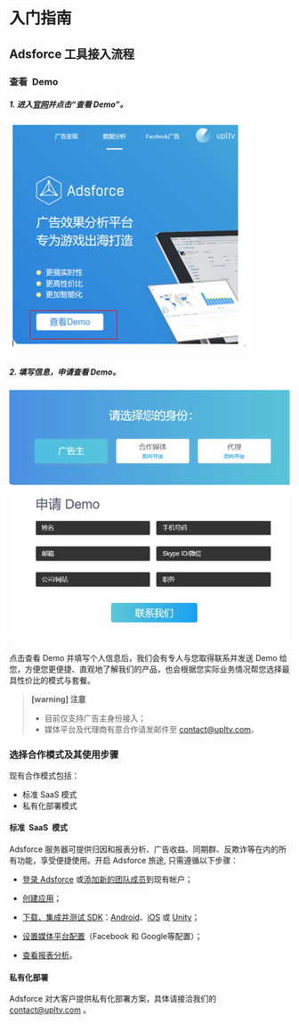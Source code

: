 
# 入门指南

## Adsforce 工具接入流程

### 查看&ensp;Demo
##### 1. 进入[官网](https://www.upltv.com/cn/analytics)并点击“查看 Demo”。

![view](view.png)

##### 2. 填写信息，申请查看 Demo。
![apply](apply.png)

点击查看 Demo 并填写个人信息后，我们会有专人与您取得联系并发送 Demo 给您，方便您更便捷、直观地了解我们的产品，也会根据您实际业务情况帮您选择最具性价比的模式与套餐。

> **[warning] 注意**
>
> * 目前仅支持广告主身份接入；
> * 媒体平台及代理商有意合作请发邮件至 [contact@upltv.com](mailto:contact@upltv.com)。


### 选择合作模式及其使用步骤

现有合作模式包括： 
* 标准 SaaS 模式
* 私有化部署模式

#### 标准&ensp;SaaS&ensp;模式

Adsforce 服务器可提供归因和报表分析、广告收益、同期群、反欺诈等在内的所有功能，享受便捷使用。开启 Adsforce 旅途, 只需遵循以下步骤：

- [登录 Adsforce](sign-up-adsforce/README.md) 或[添加新的团队成员](add-team-members/README.md)到现有帐户；
- [创建应用](add-apps/README.md)；
- [下载、集成并测试 SDK](../sdk-integrations/README.md)：[Android](../sdk-integrations/quick-start/Android/README.md)、[iOS](../sdk-integrations/quick-start/iOS/README.md) 或 [Unity](../sdk-integrations/quick-start/Unity/README.md)；
- [设置媒体平台配置](../media-source-configurations/README.md)（Facebook 和 Google等配置）；

- [查看报表分析](../reporting/README.md)。

#### 私有化部署

Adsforce 对大客户提供私有化部署方案，具体请接洽我们的 [contact@upltv.com](mailto:contact@upltv.com) 。

